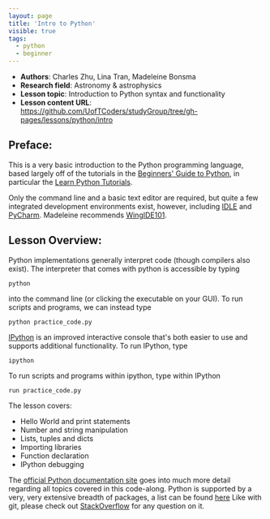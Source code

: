 ```yaml
---
layout: page
title: 'Intro to Python'
visible: true
tags:
  - python
  - beginner
---
```


 - **Authors**: Charles Zhu, Lina Tran, Madeleine Bonsma
 - **Research field**: Astronomy & astrophysics
 - **Lesson topic**: Introduction to Python syntax and functionality
 - **Lesson content URL**: <https://github.com/UofTCoders/studyGroup/tree/gh-pages/lessons/python/intro>

## Preface: ##

This is a very basic introduction to the Python programming language,
based largely off of the tutorials in the [Beginners' Guide to Python](https://wiki.python.org/moin/BeginnersGuide/Programmers),
in particular the [Learn Python Tutorials](https://pythonspot.com/).

Only the command line and a basic text editor are required, but quite
a few integrated development environments exist, however, including [IDLE](https://docs.python.org/3/library/idle.html)
and [PyCharm](https://www.jetbrains.com/pycharm/).  Madeleine recommends
[WingIDE101](https://www.wingware.com/downloads/wingide-101/5.1.5-1).

## Lesson Overview: ##

Python implementations generally interpret code (though compilers
also exist).  The interpreter that comes with python is accessible
by typing

    python

into the command line (or clicking the executable on your GUI).
To run scripts and programs, we can instead type

    python practice_code.py

[IPython](https://ipython.org/) is an improved interactive console
that's both easier to use and supports additional functionality.
To run IPython, type

    ipython

To run scripts and programs within ipython, type within IPython

    run practice_code.py

The lesson covers:

* Hello World and print statements
* Number and string manipulation
* Lists, tuples and dicts
* Importing libraries
* Function declaration
* IPython debugging

The [official Python documentation site](https://docs.python.org) goes into much more detail
regarding all topics covered in this code-along.  Python is supported
by a very, very extensive breadth of packages, a list can be found [here](https://pypi.python.org/pypi)
Like with git, please check out [StackOverflow](https://stackoverflow.com/questions/tagged/python) for
 any question on it.

